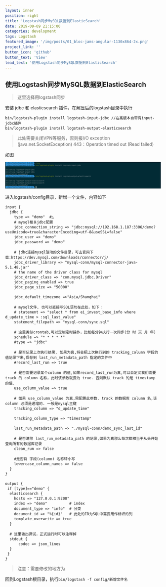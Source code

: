 ```yaml
---
layout: inner
position: right
title: 'Logstash同步MySQL数据到ElasticSearch'
date: 2019-09-09 21:15:00
categories: development
tags: Logstash
featured_image: '/img/posts/01_bloc-jams-angular-1130x864-2x.png'
project_link: ''
button_icon: 'github'
button_text: 'View'
lead_text: '使用Logstash同步MySQL数据到ElasticSearch'
---
```

## 使用Logstash同步MySQL数据到ElasticSearch

> 这里选择用logstash同步

安装 jdbc 和 elasticsearch 插件，在解压后的logstash目录中执行

```shell
bin/logstash-plugin install logstash-input-jdbc //在高版本自带有input-jdbc插件
bin/logstash-plugin install logstash-output-elasticsearch
```

> 此处需要关闭VPN等服务，否则报I/O exception (java.net.SocketException) 443：Operation timed out (Read failed)

如图

![image](/img/posts/logstash/logstash-plugins.png)


进入logstash/config目录，新增一个文件，内容如下

```shell
input {
  jdbc {
    type => "demo"  #△
    # mysql相关jdbc配置
    jdbc_connection_string => "jdbc:mysql://192.168.1.187:3306/demo?useUnicode=true&characterEncoding=utf-8&useSSL=false"
    jdbc_user => "demo"
    jdbc_password => "demo"

    # jdbc连接mysql驱动的文件目录，可去官网下载:https://dev.mysql.com/downloads/connector/j/
    jdbc_driver_library => "mysql-conn/mysql-connector-java-5.1.48.jar"
    # the name of the driver class for mysql
    jdbc_driver_class => "com.mysql.jdbc.Driver"
    jdbc_paging_enabled => true
    jdbc_page_size => "50000"

    jdbc_default_timezone =>"Asia/Shanghai"

    # mysql文件, 也可以直接写SQL语句在此处，如下：
    # statement => "select * from ei_invest_base_info where d_update_time > :sql_last_value"
    statement_filepath => "mysql-conn/sync.sql"

    # 这里类似crontab,可以定制定时操作，比如每分钟执行一次同步(分 时 天 月 年)
    schedule => "* * * * *"
    #type => "jdbc"

    # 是否记录上次执行结果, 如果为真,将会把上次执行到的 tracking_column 字段的值记录下来,保存到 last_run_metadata_path 指定的文件中
    #record_last_run => true

    # 是否需要记录某个column 的值,如果record_last_run为真,可以自定义我们需要 track 的 column 名称，此时该参数就要为 true. 否则默认 track 的是 timestamp 的值.
    use_column_value => true

    # 如果 use_column_value 为真,需配置此参数. track 的数据库 column 名,该 column 必须是递增的. 一般是mysql主键
    tracking_column => "d_update_time"

    tracking_column_type => "timestamp"

    last_run_metadata_path => "./mysql-conn/demo_sync_last_id"

    # 是否清除 last_run_metadata_path 的记录,如果为真那么每次都相当于从头开始查询所有的数据库记录
    clean_run => false

    #是否将 字段(column) 名称转小写
    lowercase_column_names => false
  }
}

output {
 if [type]=="demo" {
  elasticsearch {
    hosts => "127.0.0.1:9200"
    index => "demo"          # index
    document_type => "info"  # 分类
    document_id => "%{id}"   # 此处的ID为SQL中需要用作标识的列
    template_overwrite => true
  }

  # 这里输出调试，正式运行时可以注释掉
  stdout {
      codec => json_lines
  }
 }
}
```

> 注意：需要修改的地方为

回到Logstash根目录，执行`bin/logstash -f config/新增文件名`